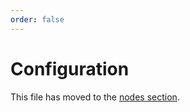 ```yaml
---
order: false
---
```


# Configuration

This file has moved to the [nodes section](../nodes/configuration.md).
